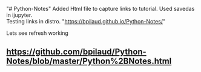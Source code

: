 "# Python-Notes" 
Added Html file to capture links to tutorial.  Used savedas in ijupyter.  
Testing links in distro.
"https://bpilaud.github.io/Python-Notes/"

Lets see refresh working

## https://github.com/bpilaud/Python-Notes/blob/master/Python%2BNotes.html
